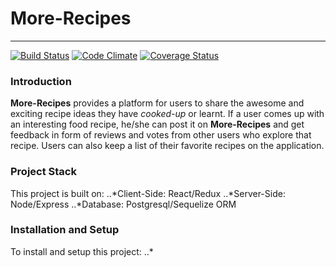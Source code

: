 # More-Recipes
---
[![Build Status](https://travis-ci.org/WillyWunderdog/More-Recipes-Gbenga.svg?branch=develop)](https://travis-ci.org/WillyWunderdog/More-Recipes-Gbenga)
[![Code Climate](https://codeclimate.com/github/WillyWunderdog/More-Recipes-Gbenga/badges/gpa.svg)](https://codeclimate.com/github/WillyWunderdog/More-Recipes-Gbenga)
[![Coverage Status](https://coveralls.io/repos/github/WillyWunderdog/More-Recipes-Gbenga/badge.svg?branch=develop)](https://coveralls.io/github/WillyWunderdog/More-Recipes-Gbenga?branch=develop)

### Introduction
__More-Recipes__ provides a platform for users to share the awesome and exciting recipe ideas they have *cooked-up* or learnt. If a user comes up with an interesting food recipe, he/she can post it on **More-Recipes** and get feedback in form of reviews and votes from other users who explore that recipe. Users can also keep a list of their favorite recipes on the application.

### Project Stack
This project is built on:
..*Client-Side: React/Redux
..*Server-Side: Node/Express
..*Database: Postgresql/Sequelize ORM

### Installation and Setup
To install and setup this project:
..* 

